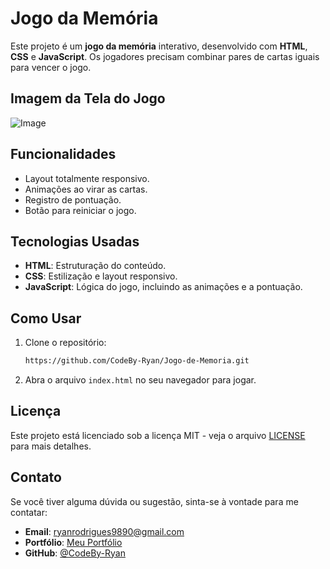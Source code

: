 # Jogo da Memória

Este projeto é um **jogo da memória** interativo, desenvolvido com **HTML**, **CSS** e **JavaScript**. Os jogadores precisam combinar pares de cartas iguais para vencer o jogo.

## Imagem da Tela do Jogo

![Image](https://github.com/user-attachments/assets/3eda3924-f7fc-4480-9569-e41958941842)

## Funcionalidades

- Layout totalmente responsivo.
- Animações ao virar as cartas.
- Registro de pontuação.
- Botão para reiniciar o jogo.

## Tecnologias Usadas

- **HTML**: Estruturação do conteúdo.
- **CSS**: Estilização e layout responsivo.
- **JavaScript**: Lógica do jogo, incluindo as animações e a pontuação.

## Como Usar

1. Clone o repositório:
    ```bash
    https://github.com/CodeBy-Ryan/Jogo-de-Memoria.git
    ```
2. Abra o arquivo `index.html` no seu navegador para jogar.

## Licença

Este projeto está licenciado sob a licença MIT - veja o arquivo [LICENSE](LICENSE) para mais detalhes.

## Contato

Se você tiver alguma dúvida ou sugestão, sinta-se à vontade para me contatar:
- **Email**: ryanrodrigues9890@gmail.com
- **Portfólio**: [Meu Portfólio](https://codebyryan.vercel.app/)
- **GitHub**: [@CodeBy-Ryan](https://github.com/CodeBy-Ryan)
